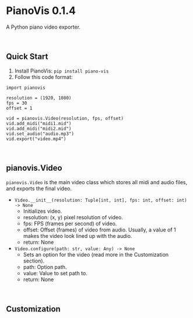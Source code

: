 # PianoVis 0.1.4
A Python piano video exporter.

<br>

## Quick Start
1. Install PianoVis: `pip install piano-vis`
2. Follow this code format:
```
import pianovis

resolution = (1920, 1080)
fps = 30
offset = 1

vid = pianovis.Video(resolution, fps, offset)
vid.add_midi("midi1.mid")
vid.add_midi("midi2.mid")
vid.set_audio("audio.mp3")
vid.export("video.mp4")
```

<br>

## pianovis.Video
`pianovis.Video` is the main video class which stores all midi and audio files, and exports the final video.
* `Video.__init__(resolution: Tuple[int, int], fps: int, offset: int) -> None`
    * Initializes video.
    * resolution: (x, y) pixel resolution of video.
    * fps: FPS (frames per second) of video.
    * offset: Offset (frames) of video from audio. Usually, a value of 1 makes the video look lined up with the audio.
    * return: None
* `Video.configure(path: str, value: Any) -> None`
    * Sets an option for the video (read more in the Customization section).
    * path: Option path.
    * value: Value to set path to.
    * return: None

<br>

## Customization
